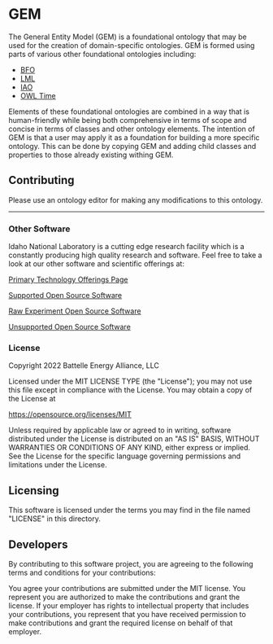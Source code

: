 # GEM

The General Entity Model (GEM) is a foundational ontology that may be used for the creation of domain-specific ontologies. GEM is formed using parts of various other foundational ontologies including:  
- [BFO](https://github.com/BFO-ontology/BFO)  
- [LML](https://lifecyclemodeling.org/about-lml/)  
- [IAO](https://github.com/information-artifact-ontology/IAO/)
- [OWL Time](https://www.w3.org/TR/owl-time/)  

Elements of these foundational ontologies are combined in a way that is human-friendly while being both comprehensive in terms of scope and concise in terms of classes and other ontology elements. The intention of GEM is that a user may apply it as a foundation for building a more specific ontology. This can be done by copying GEM and adding child classes and properties to those already existing withing GEM.  

## Contributing

Please use an ontology editor for making any modifications to this ontology.  

---

### Other Software
Idaho National Laboratory is a cutting edge research facility which is a constantly producing high quality research and software. Feel free to take a look at our other software and scientific offerings at:

[Primary Technology Offerings Page](https://www.inl.gov/inl-initiatives/technology-deployment)

[Supported Open Source Software](https://github.com/idaholab)

[Raw Experiment Open Source Software](https://github.com/IdahoLabResearch)

[Unsupported Open Source Software](https://github.com/IdahoLabCuttingBoard)

### License

Copyright 2022 Battelle Energy Alliance, LLC

Licensed under the MIT LICENSE TYPE (the "License");
you may not use this file except in compliance with the License.
You may obtain a copy of the License at

  https://opensource.org/licenses/MIT  

Unless required by applicable law or agreed to in writing, software
distributed under the License is distributed on an "AS IS" BASIS,
WITHOUT WARRANTIES OR CONDITIONS OF ANY KIND, either express or implied.
See the License for the specific language governing permissions and
limitations under the License.



Licensing
-----
This software is licensed under the terms you may find in the file named "LICENSE" in this directory.


Developers
-----
By contributing to this software project, you are agreeing to the following terms and conditions for your contributions:

You agree your contributions are submitted under the MIT license. You represent you are authorized to make the contributions and grant the license. If your employer has rights to intellectual property that includes your contributions, you represent that you have received permission to make contributions and grant the required license on behalf of that employer.
